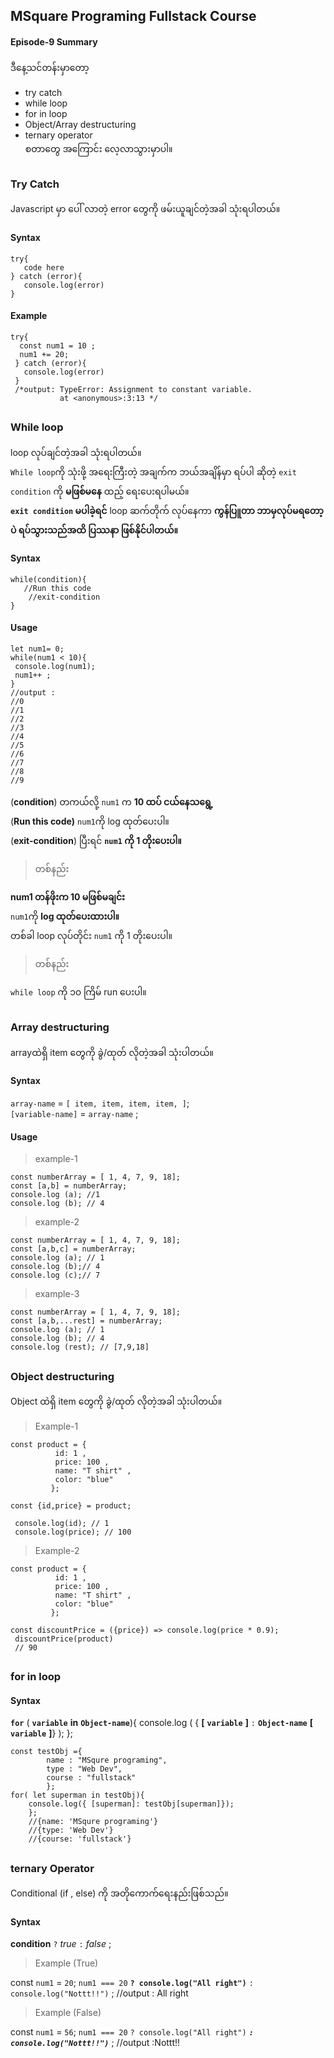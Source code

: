 ﻿## MSquare Programing Fullstack Course
#### Episode-9 Summary
ဒီနေ့သင်တန်းမှာတော့

 - try catch
 - while loop
 - for in loop
 - Object/Array destructuring 
 - ternary operator <br>
 စတာတွေ အကြောင်း လေ့လာသွားမှာပါ။
 ## 
 ### Try Catch
 Javascript မှာ  ပေါ် လာတဲ့ error  တွေကို ဖမ်းယူချင်တဲ့အခါ သုံးရပါတယ်။
 #### Syntax
 

    try{
       code here
    } catch (error){
       console.log(error)
    }
#### Example
   

    try{
      const num1 = 10 ;
      num1 += 20;
     } catch (error){
       console.log(error)
     }
     /*output: TypeError: Assignment to constant variable.
               at <anonymous>:3:13 */
##
### While loop
loop လုပ်ချင်တဲ့အခါ သုံးရပါတယ်။<br>
`While loop`ကို သုံးဖို့ အရေးကြီးတဲ့ အချက်က ဘယ်အချိန်မှာ ရပ်ပါ ဆိုတဲ့ `exit condition` ကို **မဖြစ်မနေ** ထည့် ရေးပေးရပါမယ်။<br>
 **`exit condition` မပါခဲ့ရင်** loop ဆက်တိုက် လုပ်နေကာ **ကွန်ပြူတာ ဘာမှလုပ်မရတော့ပဲ ရပ်သွားသည်အထိ ပြဿနာ ဖြစ်နိုင်ပါတယ်။**
#### Syntax

    while(condition){
       //Run this code
        //exit-condition    
    }

#### Usage

    let num1= 0;
    while(num1 < 10){
     console.log(num1);
     num1++ ;
    }
    //output :
    //0
    //1
    //2
    //3
    //4
    //5
    //6
    //7
    //8
    //9
    

(**condition**) တကယ်လို့ `num1` က **10 ထပ် ငယ်နေသရွေ့**  <br>
(**Run this code)** `num1`ကို log ထုတ်ပေးပါ။<br>
(**exit-condition**) ပြီးရင် **`num1` ကို 1 တိုးပေးပါ။**<br>

>တစ်နည်း

**num1 တန်ဖိုးက 10 မဖြစ်မချင်း**<br> `num1`ကို **log ထုတ်ပေးထားပါ။** <br>တစ်ခါ loop လုပ်တိုင်း `num1` ကို 1 တိုးပေးပါ။<br>

>တစ်နည်း

 `while loop` ကို  ၁၀ ကြိမ် run ပေးပါ။

## 

### Array destructuring 
arrayထဲရှိ item တွေကို ခွဲ/ထုတ် လိုတဲ့အခါ သုံးပါတယ်။
#### Syntax
`array-name` = `[ item, item, item, item, ]`;<br>
`[variable-name]` = `array-name` ;

#### Usage
> example-1

    const numberArray = [ 1, 4, 7, 9, 18];
    const [a,b] = numberArray;
    console.log (a); //1
    console.log (b); // 4

> example-2

    const numberArray = [ 1, 4, 7, 9, 18];
    const [a,b,c] = numberArray;
    console.log (a); // 1
    console.log (b);// 4
    console.log (c);// 7
> example-3

    const numberArray = [ 1, 4, 7, 9, 18];
    const [a,b,...rest] = numberArray;
    console.log (a); // 1
    console.log (b); // 4
    console.log (rest); // [7,9,18]
## 
### Object destructuring 
Object ထဲရှိ item တွေကို ခွဲ/ထုတ် လိုတဲ့အခါ သုံးပါတယ်။

>Example-1


    const product = {
		      id: 1 , 
		      price: 100 , 
		      name: "T shirt" , 
		      color: "blue"
		     };
    
    const {id,price} = product;
     
     console.log(id); // 1
     console.log(price); // 100
>Example-2


    const product = {
		      id: 1 , 
		      price: 100 , 
		      name: "T shirt" , 
		      color: "blue"
		     };
    
    const discountPrice = ({price}) => console.log(price * 0.9);
     discountPrice(product) 
     // 90
     
   ##
   ### for in loop 
   #### Syntax
   **`for`** ( **`variable`** **in** **`Object-name`**){
   console.log ( { **[** **`variable`** **]** `:` **`Object-name`** **[** **`variable`** **]**} );
   };

    const testObj ={
			name : "MSqure programing",
			type : "Web Dev",
			course : "fullstack"
		    };
	for( let superman in testObj){
	    console.log({ [superman]: testObj[superman]});
	    };
	    //{name: 'MSqure programing'}
	    //{type: 'Web Dev'}
	    //{course: 'fullstack'}
##
### ternary Operator

Conditional (if , else) ကို အတိုကောက်ရေးနည်းဖြစ်သည်။
#### Syntax
**condition** `?` *true* `:` *false* ;
> Example (True)
> 
const `num1` = `20`;
`num1 === 20` **`? console.log("All right")`**  `: console.log("Nottt!!")`  ;
//output : All right
> Example (False)
> 
const `num1` = `56`;
`num1 === 20` `? console.log("All right")`  ***`: console.log("Nottt!!")`***  ;
//output :Nottt!!
